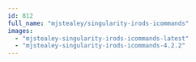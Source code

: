 ```yaml
---
id: 812
full_name: "mjstealey/singularity-irods-icommands"
images: 
  - "mjstealey-singularity-irods-icommands-latest"
  - "mjstealey-singularity-irods-icommands-4.2.2"
---
```

